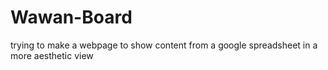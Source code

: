 # Wawan-Board
trying to make a webpage to show content from a google spreadsheet in a more aesthetic view
